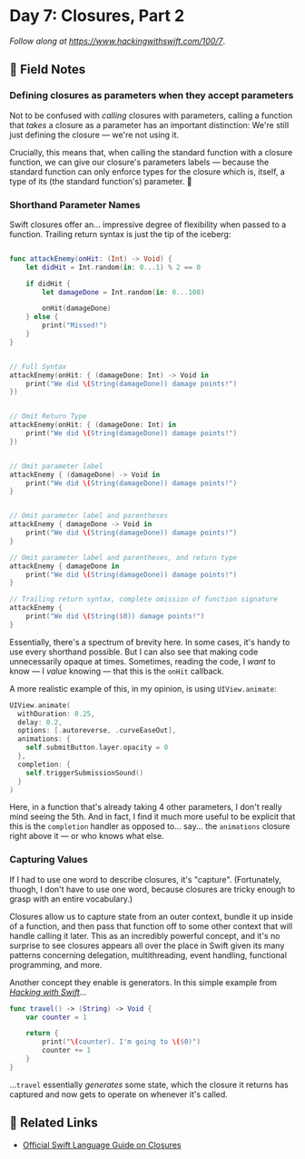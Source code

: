 # Day 7: Closures, Part 2

_Follow along at https://www.hackingwithswift.com/100/7_.

## 📒 Field Notes

### Defining closures as parameters when they accept parameters

Not to be confused with _calling_ closures with parameters, calling a function that _takes_ a closure as a parameter has an important distinction: We're still just defining the closure &mdash; we're not using it.

Crucially, this means that, when calling the standard function with a closure function, we can give our closure's parameters labels &mdash; because the standard function can only enforce types for the closure which is, itself, a type of its (the standard function's) parameter. 🤯

### Shorthand Parameter Names

Swift closures offer an... impressive degree of flexibility when passed to a function. Trailing return syntax is just the tip of the iceberg:

```swift

func attackEnemy(onHit: (Int) -> Void) {
    let didHit = Int.random(in: 0...1) % 2 == 0

    if didHit {
        let damageDone = Int.random(in: 0...100)

        onHit(damageDone)
    } else {
        print("Missed!")
    }
}


// Full Syntax
attackEnemy(onHit: { (damageDone: Int) -> Void in
    print("We did \(String(damageDone)) damage points!")
})


// Omit Return Type
attackEnemy(onHit: { (damageDone: Int) in
    print("We did \(String(damageDone)) damage points!")
})


// Omit parameter label
attackEnemy { (damageDone) -> Void in
    print("We did \(String(damageDone)) damage points!")
}


// Omit parameter label and parentheses
attackEnemy { damageDone -> Void in
    print("We did \(String(damageDone)) damage points!")
}

// Omit parameter label and parentheses, and return type
attackEnemy { damageDone in
    print("We did \(String(damageDone)) damage points!")
}

// Trailing return syntax, complete omission of function signature
attackEnemy {
    print("We did \(String($0)) damage points!")
}

```

Essentially, there's a spectrum of brevity here. In some cases, it's handy to use every shorthand possible. But I can also see that making code unnecessarily opaque at times. Sometimes, reading the code, I _want_ to know &mdash; I _value_ knowing &mdash; that this is the `onHit` callback.

A more realistic example of this, in my opinion, is using `UIView.animate`:

```swift
UIView.animate(
  withDuration: 0.25,
  delay: 0.2,
  options: [.autoreverse, .curveEaseOut],
  animations: {
    self.submitButton.layer.opacity = 0
  },
  completion: {
    self.triggerSubmissionSound()
  }
)
```

Here, in a function that's already taking 4 other parameters, I don't really mind seeing the 5th. And in fact, I find it much more useful to be explicit that this is the `completion` handler as opposed to... say... the `animations` closure right above it &mdash; or who knows what else.


### Capturing Values

If I had to use one word to describe closures, it's "capture". (Fortunately, thuogh, I don't have to use one word, because closures are tricky enough to grasp with an entire vocabulary.)

Closures allow us to capture state from an outer context, bundle it up inside of a function, and then pass that function off to some other context that will handle calling it later. This as an incredibly powerful concept, and it's no surprise to see closures appears all over the place in Swift given its many patterns concerning delegation, multithreading, event handling, functional programming, and more.

Another concept they enable is generators. In this simple example from [_Hacking with Swift_](https://www.hackingwithswift.com/sixty/6/11/capturing-values)...

```swift
func travel() -> (String) -> Void {
    var counter = 1

    return {
        print("\(counter). I'm going to \($0)")
        counter += 1
    }
}
```

...`travel` essentially _generates_ some state, which the closure it returns has captured and now gets to operate on whenever it's called.


## 🔗 Related Links

- [Official Swift Language Guide on Closures](https://docs.swift.org/swift-book/LanguageGuide/Closures.html)
